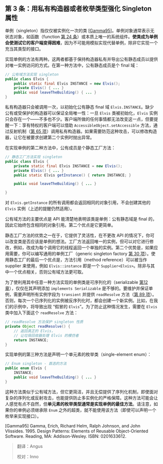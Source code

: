 ## 第 3 条：用私有构造器或者枚举类型强化 Singleton 属性

单例（singleton）指仅仅被实例化一次的类 [[Gamma95](#Gamma95)]。单例对象通常表示无状态对象，如函数（function [第 24 条](item24)）或本质上唯一的系统组件。**使类成为单例会使测试它的客户端变得困难**，因为不可能用模拟实现代替单例，除非它实现一个充当其类型的接口。 

实现单例的方法有两种。这两者都基于保持构造器私有并导出公有静态成员以提供对唯一实例访问的方式。在第一种方法中，公有静态成员是个 final 域：

```java
// 公有域方法实现 singleton
public class Elvis {
    public static final Elvis INSTANCE = new Elvis();
    private Elvis() { ... }
    public void leaveTheBuilding() { ... }
}
```

私有构造器只会被调用一次，以初始化公有静态 final 域 `Elvis.INSTANCE`。缺少公有或受保护的构造器可以保证全局唯一性：一旦 `Elvis` 类被初始化，`Elvis` 实例只会存在一个——不多也不少。客户端所做的任何事情都无法改变这一点，但要提醒一下：享有特权的客户端可以借助 `AccessibleObject.setAccessible` 方法，通过反射机制（[第 65 项][item65]）调用私有构造器。如果需要防范这种攻击，可以修改构造器，让它在被要求创建第二个实例时抛出异常。 

在实现单例的第二种方法中，公有成员是个静态工厂方法：

```java
// 静态工厂方法实现 singleton
public class Elvis {
    private static final Elvis INSTANCE = new Elvis();
    private Elvis() { ... }
    public static Elvis getInstance() { return INSTANCE; }

    public void leaveTheBuilding() { ... }

}
```

对 `Elvis.getInstance` 的所有调用都会返回相同的对象引用，不会创建其他的 `Elvis` 实例（上述的提醒仍然适用）。

公有域方法的主要优点是 API 能清楚地表明该类是单例：公有静态域是 final 的，因此它始终包含相同的对象引用。第二个优点是它更简单。

静态工厂方法的优势之一在于，它提供了灵活性，在不更改 API 的情况下，你可以改变类是否应该是单例的想法。工厂方法返回唯一的实例，但可以对它进行修改，例如，改成为每个调用它的线程返回一个单独的实例。第二个优势是，如果应用需要，你可以编写通用的单例工厂（generic singleton factory [第 30 项](item30)）。使用静态工厂的最后一个优点是，方法引用（method reference）可以被当作 supplier 来使用，例如 `Elvis::instance` 即是一个 `Supplier<Elvis>`。除非与其中一个优点相关，否则公有域方法更可取。

为了使利用其中任意一种方法实现的单例类是可序列化的（serializable [第12章](chapter12)），仅仅在其声明添加 `implements Serializable` 是不够的。要维护并保证单例，需要声明所有实例字段为 `transient` 并提供 `readResolve` 方法（[第 89 项](item89)）。否则，每次一个已序列化的实例被反序列化时，都会创建一个新实例。比如，在我们的示例中，将导致出现 “假冒的 `Elvis`”。为了防止这种情况发生，需要在 `Elvis` 类中加入下面这个 `readResolve` 方法：

```java
// readResolve 方法保护 singleton 性质
private Object readResolve() {
    // 返回真正的 Elvis， 
    // 让垃圾回收器处理 Elvis 的模仿者
    return INSTANCE;
}
```

实现单例的第三种方法是声明一个单元素的枚举类（single-element enum）： 

```java
// Enum singleton - 首选的方法
public enum Elvis {
    INSTANCE;
    public void leaveTheBuilding() { ... }
}
```

这种方法类似于公有域方法，但它更简洁，并且无偿提供了序列化机制，即使面对复杂的序列化或反射攻击，也能提供防止多实例化的严格保障。这种方法可能会让人感觉有点不自然，但**单元素的枚举类型通常是实现单例的最佳方法**。请注意，如果你的单例必须继承除 `Enum` 之外的超类，就不能使用该方法（即使可以声明一个枚举来实现接口）。 

<p id="Gamma95">[Gamma95] Gamma,	Erich,	Richard	Helm,	Ralph	Johnson,	and	John	Vlissides.	1995. Design	Patterns:	Elements	of	Reusable	Object-Oriented	Software.	Reading, MA:	Addison-Wesley.	ISBN:	0201633612. </p>



[item24]: url "在未来填入第 24 条的 url，否则无法跳转"
[item30]: url "在未来填入第 30 条的 url，否则无法跳转"
[item65]: url "在未来填入第 65 条的 url，否则无法跳转"
[item89]: url "在未来填入第 89 条的 url，否则无法跳转"
[chapter12]: url "在未来填入第 12 张的 url，否则无法跳转"



> 翻译：Angus
>
> 校对：Inno